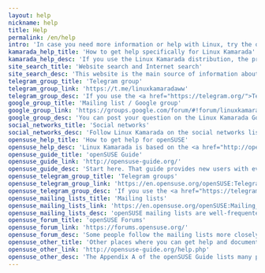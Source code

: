 ```yaml
---
layout: help
nickname: help
title: Help
permalink: /en/help
intro: 'In case you need more information or help with Linux, try the options listed on this page.'
kamarada_help_title: 'How to get help specifically for Linux Kamarada'
kamarada_help_desc: 'If you use the Linux Kamarada distribution, the project provides the following support options:'
site_search_title: 'Website search and Internet search'
site_search_desc: 'This website is the main source of information about Linux Kamarada. Use the <strong>Search</strong> field on the top navigation bar to search it. You can also search the Internet using your favorite search engine.'
telegram_group_title: 'Telegram group'
telegram_group_link: 'https://t.me/linuxkamaradaww'
telegram_group_desc: 'If you use the <a href="https://telegram.org/">Telegram</a> messaging app, join the Linux Kamarada Telegram group: <a href="https://t.me/linuxkamaradaww">@linuxkamaradaww</a>.'
google_group_title: 'Mailing list / Google group'
google_group_link: 'https://groups.google.com/forum/#!forum/linuxkamarada-ww'
google_group_desc: 'You can post your question on the Linux Kamarada Google Group, which can be used similar to a mailing list or directly from a web browser.'
social_networks_title: 'Social networks'
social_networks_desc: 'Follow Linux Kamarada on the social networks listed in the <a href="#about"><strong>About</strong></a> section of this page. You can send messages or leave comments, which can be answered by the project or by other followers.'
opensuse_help_title: 'How to get help for openSUSE'
opensuse_help_desc: 'Linux Kamarada is based on the <a href="http://opensuse.org">openSUSE</a> Linux distribution. Questions about Linux Kamarada may be sent also to openSUSE (in case you do that, remember to inform in your question that you use an openSUSE-based distribution).'
opensuse_guide_title: 'openSUSE Guide'
opensuse_guide_link: 'http://opensuse-guide.org/'
opensuse_guide_desc: 'Start here. That guide provides new users with everything they need to know to get started using openSUSE.'
opensuse_telegram_group_title: 'Telegram groups'
opensuse_telegram_group_link: 'https://en.opensuse.org/openSUSE:Telegram'
opensuse_telegram_group_desc: 'If you use the <a href="https://telegram.org/">Telegram</a> messaging app, join an openSUSE Telegram group. There you can ask other users to help you. The group for English-speaking users is <a href="https://t.me/openSUSE_group">@openSUSE_group</a>. The <a href="https://en.opensuse.org/openSUSE:Telegram">openSUSE wiki</a> lists other Telegram groups in other languages.'
opensuse_mailing_lists_title: 'Mailing lists'
opensuse_mailing_lists_link: 'https://en.opensuse.org/openSUSE:Mailing_lists'
opensuse_mailing_lists_desc: 'openSUSE mailing lists are well-frequented. Users ask and answer questions and you get a chance to directly contact the project maintainers.'
opensuse_forum_title: 'openSUSE Forums'
opensuse_forum_link: 'https://forums.opensuse.org/'
opensuse_forum_desc: 'Some people follow the mailing lists more closely, while other people prefer the forums, which are another option for getting support and brainstorming.'
opensuse_other_title: 'Other places where you can get help and documentation'
opensuse_other_link: 'http://opensuse-guide.org/help.php'
opensuse_other_desc: 'The Appendix A of the openSUSE Guide lists many places where you can read more about openSUSE as well as get help from users online.'
---
```

